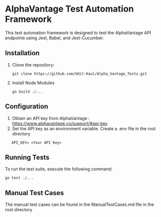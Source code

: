 # AlphaVantage Test Automation Framework

This test automation framework is designed to test the AlphaVantage API endpoints using Jest, Babel, and Jest-Cucumber.

## Installation

1. Clone the repository:
    ```
    git clone https://github.com/Udit-Kaul/Alpha_Vantage_Tests.git
    ```
2. Install Node Modules
   ```
   go build ./...
    ```
## Configuration
1. Obtain an API key from AlphaVantage : https://www.alphavantage.co/support/#api-key
2. Set the API key as an environment variable. Create a .env file in the root directory
```
   API_KEY= <Your API Key>
```
## Running Tests

To run the test suite, execute the following command:
```
go test ./...
```



## Manual Test Cases

The manual test cases can be found in the ManualTestCases.md file in the root directory